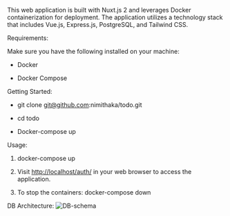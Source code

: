 This web application is built with Nuxt.js 2 and leverages Docker containerization for deployment. The application utilizes a technology stack that includes Vue.js, Express.js, PostgreSQL, and Tailwind CSS.

Requirements:

Make sure you have the following installed on your machine:

*   Docker
    
*   Docker Compose
    

Getting Started:

*   git clone git@github.com:nimithaka/todo.git
    
*   cd todo
    
*   Docker-compose up
    

Usage:

1.  docker-compose up
    
2.  Visit [http://localhost/auth/](http://localhost/doc/) in your web browser to access the application.
    
3.  To stop the containers: docker-compose down
    

DB Architecture:
![DB-schema](https://github.com/nimithaka/todo/assets/168100350/996d5bea-65bf-415c-88dc-db674c084856)
